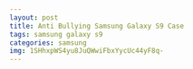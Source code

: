 ```yaml
---
layout: post
title: Anti Bullying Samsung Galaxy S9 Case
tags: samsung galaxy s9
categories: samsung
img: 1SHhxpWS4yu8JuQWwiFbxYycUc44yF8q-
---
```

